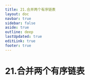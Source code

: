 ```yaml
---
title: 21.合并两个有序链表
layout: doc
navbar: true
sidebar: false
aside: true
outline: deep
lastUpdated: true
editLink: true
footer: true
---
```


# 21.合并两个有序链表

